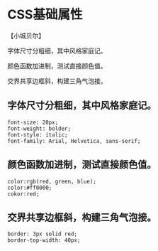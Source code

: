 # CSS基础属性

【小城贝尔】

字体尺寸分粗细，其中风格家庭记。

颜色函数加进制，测试直接颜色值。

交界共享边框斜，构建三角气泡接。

## 字体尺寸分粗细，其中风格家庭记。
    font-size: 20px;
    font-weight: bolder;
    font-style: italic;
    font-family: Arial, Helvetica, sans-serif;
   
## 颜色函数加进制，测试直接颜色值。
    color:rgb(red, green, blue); 
    color:#ff0000; 
    cokor:red;
## 交界共享边框斜，构建三角气泡接。
    border: 3px solid red;
    border-top-width: 40px;
    